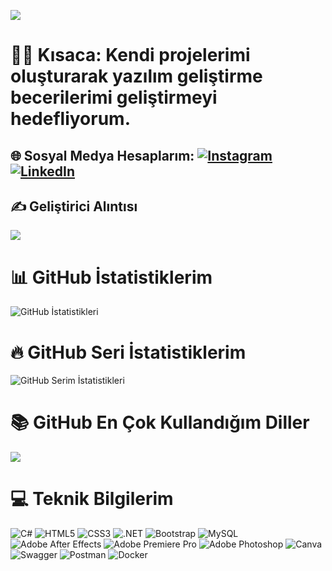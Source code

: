 [![](https://visitcount.itsvg.in/api?id=popmarley&icon=0&color=0)](https://visitcount.itsvg.in)

# 👨‍💻 Kısaca: Kendi projelerimi oluşturarak yazılım geliştirme becerilerimi geliştirmeyi hedefliyorum.

## 🌐 Sosyal Medya Hesaplarım: [![Instagram](https://img.shields.io/badge/Instagram-%23E4405F.svg?logo=Instagram&logoColor=white)](https://instagram.com/huseyinozguven) [![LinkedIn](https://img.shields.io/badge/LinkedIn-%230077B5.svg?logo=linkedin&logoColor=white)](https://linkedin.com/in/huseyinozguven) 

## ✍️ Geliştirici Alıntısı
![](https://quotes-github-readme.vercel.app/api?type=horizontal&theme=radical)

# 📊 GitHub İstatistiklerim
![GitHub İstatistikleri](https://github-readme-stats.vercel.app/api?username=popmarley&theme=radical&hide_border=false&include_all_commits=false&count_private=false)

# 🔥 GitHub Seri İstatistiklerim
![GitHub Serim İstatistikleri](https://github-readme-streak-stats.herokuapp.com/?user=popmarley&theme=radical&hide_border=false)

# 📚 GitHub En Çok Kullandığım Diller
![](https://github-readme-stats.vercel.app/api/top-langs/?username=popmarley&theme=radical&hide_border=false&include_all_commits=false&count_private=false&layout=compact)

# 💻 Teknik Bilgilerim
![C#](https://img.shields.io/badge/c%23-%23239120.svg?style=for-the-badge&logo=c-sharp&logoColor=white)
![HTML5](https://img.shields.io/badge/html5-%23E34F26.svg?style=for-the-badge&logo=html5&logoColor=white)
![CSS3](https://img.shields.io/badge/css3-%231572B6.svg?style=for-the-badge&logo=css3&logoColor=white)
![.NET](https://img.shields.io/badge/.NET-5C2D91?style=for-the-badge&logo=.net&logoColor=white)
![Bootstrap](https://img.shields.io/badge/bootstrap-%23563D7C.svg?style=for-the-badge&logo=bootstrap&logoColor=white)
![MySQL](https://img.shields.io/badge/mysql-%2300f.svg?style=for-the-badge&logo=mysql&logoColor=white)
![Adobe After Effects](https://img.shields.io/badge/Adobe%20After%20Effects-9999FF.svg?style=for-the-badge&logo=Adobe%20After%20Effects&logoColor=white)
![Adobe Premiere Pro](https://img.shields.io/badge/Adobe%20Premiere%20Pro-9999FF.svg?style=for-the-badge&logo=Adobe%20Premiere%20Pro&logoColor=white)
![Adobe Photoshop](https://img.shields.io/badge/adobephotoshop-%2331A8FF.svg?style=for-the-badge&logo=adobephotoshop&logoColor=white)
![Canva](https://img.shields.io/badge/Canva-%2300C4CC.svg?style=for-the-badge&logo=Canva&logoColor=white)
![Swagger](https://img.shields.io/badge/-Swagger-%23Clojure?style=for-the-badge&logo=swagger&logoColor=white)
![Postman](https://img.shields.io/badge/Postman-FF6C37?style=for-the-badge&logo=postman&logoColor=white)
![Docker](https://img.shields.io/badge/docker-%230db7ed.svg?style=for-the-badge&logo=docker&logoColor=white)
